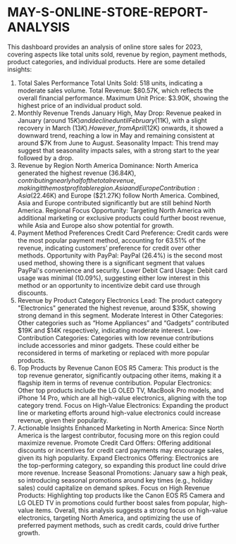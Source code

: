 # MAY-S-ONLINE-STORE-REPORT-ANALYSIS
This dashboard provides an analysis of online store sales for 2023, covering aspects like total units sold, revenue by region, payment methods, product categories, and individual products. Here are some detailed insights: 

1. Total Sales Performance
Total Units Sold: 518 units, indicating a moderate sales volume.
Total Revenue: $80.57K, which reflects the overall financial performance.
Maximum Unit Price: $3.90K, showing the highest price of an individual product sold.
2. Monthly Revenue Trends
January High, May Drop: Revenue peaked in January (around $15K) and declined until February ($11K), with a slight recovery in March ($13K). However, from April ($12K) onwards, it showed a downward trend, reaching a low in May and remaining consistent at around $7K from June to August.
Seasonality Impact: This trend may suggest that seasonality impacts sales, with a strong start to the year followed by a drop.
3. Revenue by Region
North America Dominance: North America generated the highest revenue ($36.84K), contributing nearly half of the total revenue, making it the most profitable region.
Asia and Europe Contribution: Asia ($22.46K) and Europe ($21.27K) follow North America. Combined, Asia and Europe contributed significantly but are still behind North America.
Regional Focus Opportunity: Targeting North America with additional marketing or exclusive products could further boost revenue, while Asia and Europe also show potential for growth.
4. Payment Method Preferences
Credit Card Preference: Credit cards were the most popular payment method, accounting for 63.51% of the revenue, indicating customers’ preference for credit over other methods.
Opportunity with PayPal: PayPal (26.4%) is the second most used method, showing there is a significant segment that values PayPal's convenience and security.
Lower Debit Card Usage: Debit card usage was minimal (10.09%), suggesting either low interest in this method or an opportunity to incentivize debit card use through discounts.
5. Revenue by Product Category
Electronics Lead: The product category "Electronics" generated the highest revenue, around $35K, showing strong demand in this segment.
Moderate Interest in Other Categories: Other categories such as “Home Appliances” and “Gadgets” contributed $19K and $14K respectively, indicating moderate interest.
Low-Contribution Categories: Categories with low revenue contributions include accessories and minor gadgets. These could either be reconsidered in terms of marketing or replaced with more popular products.
6. Top Products by Revenue
Canon EOS R5 Camera: This product is the top revenue generator, significantly outpacing other items, making it a flagship item in terms of revenue contribution.
Popular Electronics: Other top products include the LG OLED TV, MacBook Pro models, and iPhone 14 Pro, which are all high-value electronics, aligning with the top category trend.
Focus on High-Value Electronics: Expanding the product line or marketing efforts around high-value electronics could increase revenue, given their popularity.
7. Actionable Insights
Enhanced Marketing in North America: Since North America is the largest contributor, focusing more on this region could maximize revenue.
Promote Credit Card Offers: Offering additional discounts or incentives for credit card payments may encourage sales, given its high popularity.
Expand Electronics Offering: Electronics are the top-performing category, so expanding this product line could drive more revenue.
Increase Seasonal Promotions: January saw a high peak, so introducing seasonal promotions around key times (e.g., holiday sales) could capitalize on demand spikes.
Focus on High Revenue Products: Highlighting top products like the Canon EOS R5 Camera and LG OLED TV in promotions could further boost sales from popular, high-value items.
Overall, this analysis suggests a strong focus on high-value electronics, targeting North America, and optimizing the use of preferred payment methods, such as credit cards, could drive further growth.
